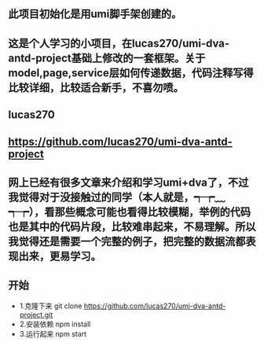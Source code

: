 ## 此项目初始化是用umi脚手架创建的。

## 这是个人学习的小项目，在lucas270/umi-dva-antd-project基础上修改的一套框架。关于model,page,service层如何传递数据，代码注释写得比较详细，比较适合新手，不喜勿喷。
## lucas270 
## https://github.com/lucas270/umi-dva-antd-project

## 网上已经有很多文章来介绍和学习umi+dva了，不过我觉得对于没接触过的同学（本人就是，┭┮﹏┭┮），看那些概念可能也看得比较模糊，举例的代码也是其中的代码片段，比较难串起来，不易理解。所以我觉得还是需要一个完整的例子，把完整的数据流都表现出来，更易学习。

## 开始
- 1.克隆下来 git clone https://github.com/lucas270/umi-dva-antd-project.git
- 2.安装依赖 npm install
- 3.运行起来 npm start

